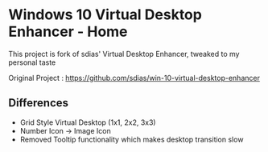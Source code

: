 # Windows 10 Virtual Desktop Enhancer - Home

This project is fork of sdias' Virtual Desktop Enhancer, tweaked to my personal taste

Original Project : https://github.com/sdias/win-10-virtual-desktop-enhancer


## Differences

- Grid Style Virtual Desktop (1x1, 2x2, 3x3)
- Number Icon -> Image Icon
- Removed Tooltip functionality which makes desktop transition slow